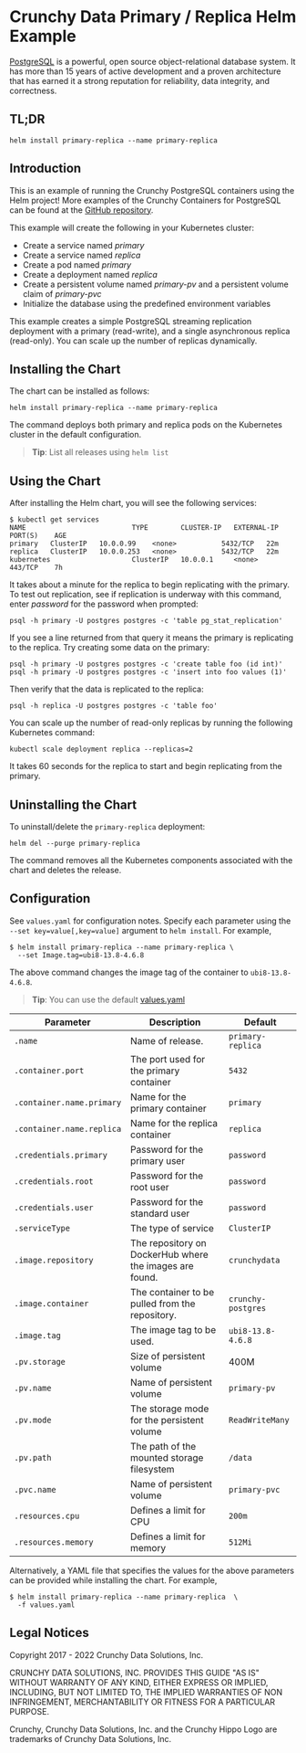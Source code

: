 Crunchy Data Primary / Replica Helm Example
=======

[PostgreSQL](https://postgresql.org) is a powerful, open source object-relational database system. It has more than 15 years of active development and a proven architecture that has earned it a strong reputation for reliability, data integrity, and correctness.

TL;DR
------

```console
helm install primary-replica --name primary-replica
```

Introduction
------------

This is an example of running the Crunchy PostgreSQL containers using the Helm project! More examples of the Crunchy Containers for PostgreSQL can be found at the [GitHub repository](https://github.com/CrunchyData/crunchy-containers).

This example will create the following in your Kubernetes cluster:

* Create a service named *primary*
* Create a service named *replica*
* Create a pod named *primary*
* Create a deployment named *replica*
* Create a persistent volume named *primary-pv* and a persistent volume claim of *primary-pvc*
* Initialize the database using the predefined environment variables

This example creates a simple PostgreSQL streaming replication deployment with a primary (read-write), and a single asynchronous replica (read-only). You can scale up the number of replicas dynamically.

Installing the Chart
--------------------

The chart can be installed as follows:

```console
helm install primary-replica --name primary-replica
```

The command deploys both primary and replica pods on the Kubernetes cluster in the default configuration.

> **Tip**: List all releases using `helm list`

Using the Chart
----------------------

After installing the Helm chart, you will see the following services:

```console
$ kubectl get services
NAME                          TYPE        CLUSTER-IP   EXTERNAL-IP      PORT(S)    AGE
primary   ClusterIP   10.0.0.99    <none>           5432/TCP   22m
replica   ClusterIP   10.0.0.253   <none>           5432/TCP   22m
kubernetes                    ClusterIP   10.0.0.1     <none>           443/TCP    7h
```

It takes about a minute for the replica to begin replicating with the
primary.  To test out replication, see if replication is underway
with this command, enter *password* for the password when prompted:

```console
psql -h primary -U postgres postgres -c 'table pg_stat_replication'
```

If you see a line returned from that query it means the primary is replicating
to the replica.  Try creating some data on the primary:

```console
psql -h primary -U postgres postgres -c 'create table foo (id int)'
psql -h primary -U postgres postgres -c 'insert into foo values (1)'
```

Then verify that the data is replicated to the replica:

```console
psql -h replica -U postgres postgres -c 'table foo'
```

You can scale up the number of read-only replicas by running
the following Kubernetes command:

```console
kubectl scale deployment replica --replicas=2
```

It takes 60 seconds for the replica to start and begin replicating
from the primary.

Uninstalling the Chart
----------------------

To uninstall/delete the `primary-replica` deployment:

```console
helm del --purge primary-replica
```

The command removes all the Kubernetes components associated with the chart and deletes the release.

Configuration
-------------

See `values.yaml` for configuration notes. Specify each parameter using the `--set key=value[,key=value]` argument to `helm install`. For example,

```console
$ helm install primary-replica --name primary-replica \
  --set Image.tag=ubi8-13.8-4.6.8
```

The above command changes the image tag of the container to `ubi8-13.8-4.6.8`.

> **Tip**: You can use the default [values.yaml](values.yaml)

| Parameter                  | Description                        | Default                                                    |
| -----------------------    | ---------------------------------- | ---------------------------------------------------------- |
| `.name`                 | Name of release.                 | `primary-replica`                                        |
| `.container.port`        | The port used for the primary container      | `5432`                                                      |
| `.container.name.primary`        | Name for the primary container      | `primary`                                                      |
| `.container.name.replica`        | Name for the replica container      | `replica`                                                      |
| `.credentials.primary`                | Password for the primary user    | `password`                                                      |
| `.credentials.root`            | Password for the root user        | `password`                                                      |
| `.credentials.user`            | Password for the standard user   | `password`                                                      |
| `.serviceType`      | The type of service      | `ClusterIP`
| `.image.repository` | The repository on DockerHub where the images are found.    | `crunchydata`                                           |
| `.image.container` | The container to be pulled from the repository.    | `crunchy-postgres`                                                    |
| `.image.tag` | The image tag to be used.    | `ubi8-13.8-4.6.8`                                                    |
| `.pv.storage` | Size of persistent volume     | 400M                                                    |
| `.pv.name` | Name of persistent volume    | `primary-pv`                                                    |
| `.pv.mode` | The storage mode for the persistent volume    | `ReadWriteMany`                                                    |
| `.pv.path` | The path of the mounted storage filesystem    | `/data`                                                    |
| `.pvc.name` | Name of persistent volume    | `primary-pvc`                                                    |
| `.resources.cpu` | Defines a limit for CPU    | `200m`                                                    |
| `.resources.memory` | Defines a limit for memory    | `512Mi`                                                    |

Alternatively, a YAML file that specifies the values for the above parameters can be provided while installing the chart. For example,

```console
$ helm install primary-replica --name primary-replica  \
  -f values.yaml
```

Legal Notices
-------------

Copyright 2017 - 2022 Crunchy Data Solutions, Inc.

CRUNCHY DATA SOLUTIONS, INC. PROVIDES THIS GUIDE "AS IS" WITHOUT WARRANTY OF ANY KIND, EITHER EXPRESS OR IMPLIED, INCLUDING, BUT NOT LIMITED TO, THE IMPLIED WARRANTIES OF NON INFRINGEMENT, MERCHANTABILITY OR FITNESS FOR A PARTICULAR PURPOSE.

Crunchy, Crunchy Data Solutions, Inc. and the Crunchy Hippo Logo are trademarks of Crunchy Data Solutions, Inc.
